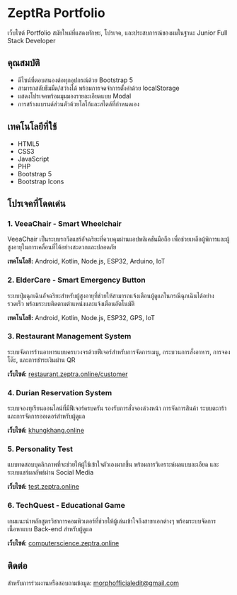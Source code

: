 # ZeptRa Portfolio

เว็บไซต์ Portfolio สมัยใหม่ที่แสดงทักษะ, โปรเจค, และประสบการณ์ของผมในฐานะ Junior Full Stack Developer

## คุณสมบัติ

- ดีไซน์ที่ตอบสนองต่อทุกอุปกรณ์ด้วย Bootstrap 5
- สามารถสลับธีมมืด/สว่างได้ พร้อมการจดจำการตั้งค่าด้วย localStorage
- แสดงโปรเจคพร้อมมุมมองรายละเอียดแบบ Modal
- การสร้างแบรนด์ส่วนตัวด้วยโลโก้และสไตล์ที่กำหนดเอง

## เทคโนโลยีที่ใช้

- HTML5
- CSS3
- JavaScript
- PHP
- Bootstrap 5
- Bootstrap Icons

## โปรเจคที่โดดเด่น

### 1. VeeaChair - Smart Wheelchair
VeeaChair เป็นระบบรถวีลแชร์อัจฉริยะที่ควบคุมผ่านแอปพลิเคชันมือถือ เพื่อช่วยเหลือผู้พิการและผู้สูงอายุในการเคลื่อนที่ได้อย่างสะดวกและปลอดภัย

**เทคโนโลยี:** Android, Kotlin, Node.js, ESP32, Arduino, IoT

### 2. ElderCare - Smart Emergency Button
ระบบปุ่มฉุกเฉินอัจฉริยะสำหรับผู้สูงอายุที่ช่วยให้สามารถแจ้งเตือนผู้ดูแลในกรณีฉุกเฉินได้อย่างรวดเร็ว พร้อมระบบติดตามตำแหน่งและแจ้งเตือนอัตโนมัติ

**เทคโนโลยี:** Android, Kotlin, Node.js, ESP32, GPS, IoT

### 3. Restaurant Management System
ระบบจัดการร้านอาหารแบบครบวงจรด้วยฟีเจอร์สำหรับการจัดการเมนู, กระบวนการสั่งอาหาร, การจองโต๊ะ, และการชำระเงินผ่าน QR

**เว็บไซต์:** [restaurant.zeptra.online/customer](https://restaurant.zeptra.online/customer)

### 4. Durian Reservation System
ระบบจองทุเรียนออนไลน์ที่มีฟีเจอร์ครบครัน รองรับการสั่งจองล่วงหน้า การจัดการสินค้า ระบบตะกร้า และการจัดการออเดอร์สำหรับผู้ดูแล

**เว็บไซต์:** [khungkhang.online](https://khungkhang.online)

### 5. Personality Test
แบบทดสอบบุคลิกภาพที่จะช่วยให้ผู้ใช้เข้าใจตัวเองมากขึ้น พร้อมการวิเคราะห์ผลแบบละเอียด และระบบแชร์ผลลัพธ์ผ่าน Social Media

**เว็บไซต์:** [test.zeptra.online](https://test.zeptra.online)

### 6. TechQuest - Educational Game
เกมแนะนำหลักสูตรวิชาการคอมพิวเตอร์ที่ช่วยให้ผู้เล่นเข้าใจถึงสาขาเอกต่างๆ พร้อมระบบจัดการเนื้อหาแบบ Back-end สำหรับผู้ดูแล

**เว็บไซต์:** [computerscience.zeptra.online](https://computerscience.zeptra.online)

## ติดต่อ

สำหรับการร่วมงานหรือสอบถามข้อมูล: [morphofficialedit@gmail.com](mailto:morphofficialedit@gmail.com)

